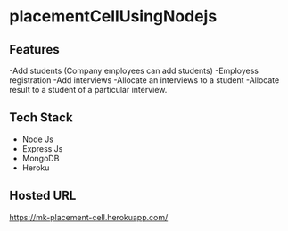# placementCellUsingNodejs

## Features
-Add students (Company  employees can add students)
-Employess registration
-Add interviews
-Allocate an interviews to a student
-Allocate result to a student of a particular interview.

## Tech Stack
- Node Js
- Express Js
- MongoDB
- Heroku


## Hosted URL
https://mk-placement-cell.herokuapp.com/

